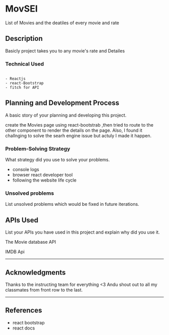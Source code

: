 # MovSEI

List of Movies and the deatiles of every movie and rate 
## Description

Basicly project takes you to any movie's rate and Detailes
### Technical Used 

```

- Reactjs
- react-Bootstrap 
- fitch for API

```



## Planning and Development Process

A basic story of your planning and developing this project.


create the Movies page using react-bootstrab ,then tried to route to the other component to render the details on the page. Also, I found it challnging to solve the searh engine issue but actuly I made it happen. 


### Problem-Solving Strategy

What strategy did you use to solve your problems.

- console logs 
- browser react developer tool
- following the website life cycle

### Unsolved problems

List unsolved problems which would be fixed in future iterations.

## APIs Used

List your APIs you have used in this project and explain why did you use it.

The Movie database API

IMDB Api 


---

## Acknowledgments

Thanks to the instructing team for everything <3 Andu shout out to all my classmates from front row to the last. 

---

 ## References
 - react bootstrap
 - react docs

